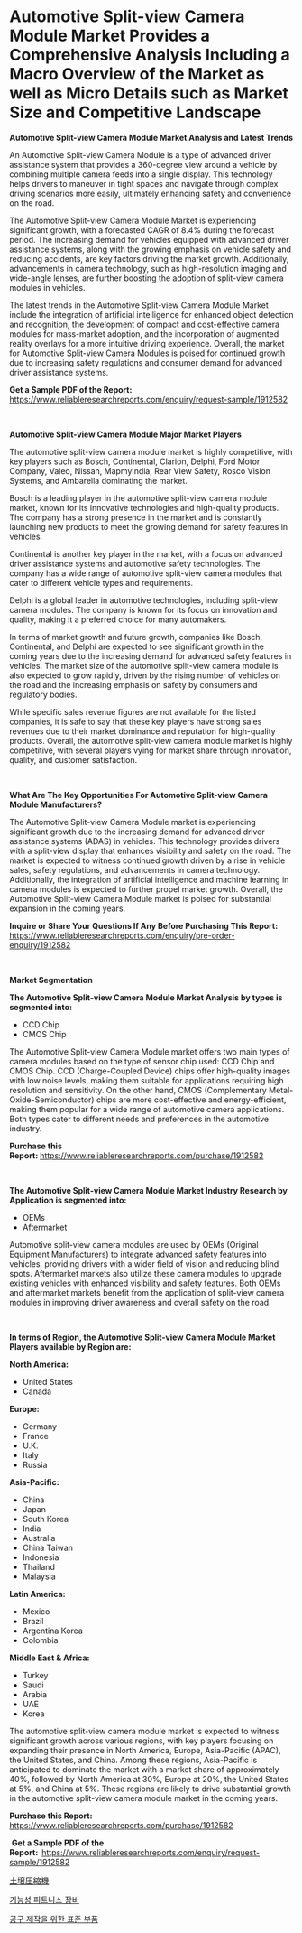 <p><h1>Automotive Split-view Camera Module Market Provides a Comprehensive Analysis Including a Macro Overview of the Market as well as Micro Details such as Market Size and Competitive Landscape</h1></p><p><strong>Automotive Split-view Camera Module Market Analysis and Latest Trends</strong></p>
<p><p>An Automotive Split-view Camera Module is a type of advanced driver assistance system that provides a 360-degree view around a vehicle by combining multiple camera feeds into a single display. This technology helps drivers to maneuver in tight spaces and navigate through complex driving scenarios more easily, ultimately enhancing safety and convenience on the road.</p><p>The Automotive Split-view Camera Module Market is experiencing significant growth, with a forecasted CAGR of 8.4% during the forecast period. The increasing demand for vehicles equipped with advanced driver assistance systems, along with the growing emphasis on vehicle safety and reducing accidents, are key factors driving the market growth. Additionally, advancements in camera technology, such as high-resolution imaging and wide-angle lenses, are further boosting the adoption of split-view camera modules in vehicles.</p><p>The latest trends in the Automotive Split-view Camera Module Market include the integration of artificial intelligence for enhanced object detection and recognition, the development of compact and cost-effective camera modules for mass-market adoption, and the incorporation of augmented reality overlays for a more intuitive driving experience. Overall, the market for Automotive Split-view Camera Modules is poised for continued growth due to increasing safety regulations and consumer demand for advanced driver assistance systems.</p></p>
<p><strong>Get a Sample PDF of the Report:&nbsp;</strong> <a href="https://www.reliableresearchreports.com/enquiry/request-sample/1912582">https://www.reliableresearchreports.com/enquiry/request-sample/1912582</a></p>
<p>&nbsp;</p>
<p><strong>Automotive Split-view Camera Module Major Market Players</strong></p>
<p><p>The automotive split-view camera module market is highly competitive, with key players such as Bosch, Continental, Clarion, Delphi, Ford Motor Company, Valeo, Nissan, MapmyIndia, Rear View Safety, Rosco Vision Systems, and Ambarella dominating the market. </p><p>Bosch is a leading player in the automotive split-view camera module market, known for its innovative technologies and high-quality products. The company has a strong presence in the market and is constantly launching new products to meet the growing demand for safety features in vehicles.</p><p>Continental is another key player in the market, with a focus on advanced driver assistance systems and automotive safety technologies. The company has a wide range of automotive split-view camera modules that cater to different vehicle types and requirements.</p><p>Delphi is a global leader in automotive technologies, including split-view camera modules. The company is known for its focus on innovation and quality, making it a preferred choice for many automakers.</p><p>In terms of market growth and future growth, companies like Bosch, Continental, and Delphi are expected to see significant growth in the coming years due to the increasing demand for advanced safety features in vehicles. The market size of the automotive split-view camera module is also expected to grow rapidly, driven by the rising number of vehicles on the road and the increasing emphasis on safety by consumers and regulatory bodies.</p><p>While specific sales revenue figures are not available for the listed companies, it is safe to say that these key players have strong sales revenues due to their market dominance and reputation for high-quality products. Overall, the automotive split-view camera module market is highly competitive, with several players vying for market share through innovation, quality, and customer satisfaction.</p></p>
<p>&nbsp;</p>
<p><strong>What Are The Key Opportunities For Automotive Split-view Camera Module Manufacturers?</strong></p>
<p><p>The Automotive Split-view Camera Module market is experiencing significant growth due to the increasing demand for advanced driver assistance systems (ADAS) in vehicles. This technology provides drivers with a split-view display that enhances visibility and safety on the road. The market is expected to witness continued growth driven by a rise in vehicle sales, safety regulations, and advancements in camera technology. Additionally, the integration of artificial intelligence and machine learning in camera modules is expected to further propel market growth. Overall, the Automotive Split-view Camera Module market is poised for substantial expansion in the coming years.</p></p>
<p><strong>Inquire or Share Your Questions If Any Before Purchasing This Report:</strong> <a href="https://www.reliableresearchreports.com/enquiry/pre-order-enquiry/1912582">https://www.reliableresearchreports.com/enquiry/pre-order-enquiry/1912582</a></p>
<p>&nbsp;</p>
<p><strong>Market Segmentation</strong></p>
<p><strong>The Automotive Split-view Camera Module Market Analysis by types is segmented into:</strong></p>
<p><ul><li>CCD Chip</li><li>CMOS Chip</li></ul></p>
<p><p>The Automotive Split-view Camera Module market offers two main types of camera modules based on the type of sensor chip used: CCD Chip and CMOS Chip. CCD (Charge-Coupled Device) chips offer high-quality images with low noise levels, making them suitable for applications requiring high resolution and sensitivity. On the other hand, CMOS (Complementary Metal-Oxide-Semiconductor) chips are more cost-effective and energy-efficient, making them popular for a wide range of automotive camera applications. Both types cater to different needs and preferences in the automotive industry.</p></p>
<p><strong>Purchase this Report:&nbsp;</strong><a href="https://www.reliableresearchreports.com/purchase/1912582">https://www.reliableresearchreports.com/purchase/1912582</a></p>
<p>&nbsp;</p>
<p><strong>The Automotive Split-view Camera Module Market Industry Research by Application is segmented into:</strong></p>
<p><ul><li>OEMs</li><li>Aftermarket</li></ul></p>
<p><p>Automotive split-view camera modules are used by OEMs (Original Equipment Manufacturers) to integrate advanced safety features into vehicles, providing drivers with a wider field of vision and reducing blind spots. Aftermarket markets also utilize these camera modules to upgrade existing vehicles with enhanced visibility and safety features. Both OEMs and aftermarket markets benefit from the application of split-view camera modules in improving driver awareness and overall safety on the road.</p></p>
<p>&nbsp;</p>
<p><strong>In terms of Region, the Automotive Split-view Camera Module Market Players available by Region are:</strong></p>
<p>
    <p> <strong> North America: </strong>
        <ul>
            <li>United States</li>
            <li>Canada</li>
        </ul>
        </p> 
    <p> <strong> Europe: </strong>
        <ul>
            <li>Germany</li>
            <li>France</li>
            <li>U.K.</li>
            <li>Italy</li>
            <li>Russia</li>
        </ul>
        </p> 
    <p> <strong> Asia-Pacific: </strong>
        <ul>
            <li>China</li>
            <li>Japan</li>
            <li>South Korea</li>
            <li>India</li>
            <li>Australia</li>
            <li>China Taiwan</li>
            <li>Indonesia</li>
            <li>Thailand</li>
            <li>Malaysia</li>
        </ul>
        </p> 
    <p> <strong> Latin America: </strong>
        <ul>
            <li>Mexico</li>
            <li>Brazil</li>
            <li>Argentina Korea</li>
            <li>Colombia</li>
        </ul>
        </p> 
    <p> <strong> Middle East & Africa: </strong>
        <ul>
            <li>Turkey</li>
            <li>Saudi</li>
            <li>Arabia</li>
            <li>UAE</li>
            <li>Korea</li>
        </ul>
    </p>
    </p>
<p><p>The automotive split-view camera module market is expected to witness significant growth across various regions, with key players focusing on expanding their presence in North America, Europe, Asia-Pacific (APAC), the United States, and China. Among these regions, Asia-Pacific is anticipated to dominate the market with a market share of approximately 40%, followed by North America at 30%, Europe at 20%, the United States at 5%, and China at 5%. These regions are likely to drive substantial growth in the automotive split-view camera module market in the coming years.</p></p>
<p><strong>Purchase this Report: </strong><a href="https://www.reliableresearchreports.com/purchase/1912582">https://www.reliableresearchreports.com/purchase/1912582</a></p>
<p>&nbsp;<strong>Get a Sample PDF of the Report:&nbsp;&nbsp;</strong><a href="https://www.reliableresearchreports.com/enquiry/request-sample/1912582">https://www.reliableresearchreports.com/enquiry/request-sample/1912582</a></p>
<p><strong></strong></p>
<p><p><a href="https://medium.com/@luispacocha/%E5%9C%9F%E5%A3%8C%E5%9C%A7%E7%B8%AE%E6%A9%9F%E5%B8%82%E5%A0%B4%E3%83%AC%E3%83%9D%E3%83%BC%E3%83%88%E3%81%AF-%E3%81%93%E3%81%AE%E5%B8%82%E5%A0%B4%E3%81%AE%E6%9C%80%E6%96%B0%E3%83%88%E3%83%AC%E3%83%B3%E3%83%89%E3%81%A8%E6%88%90%E9%95%B7%E6%A9%9F%E4%BC%9A%E3%82%92%E6%98%8E%E3%82%89%E3%81%8B%E3%81%AB%E3%81%97%E3%81%BE%E3%81%99-5a65825f10b1">土壌圧縮機</a></p><p><a href="https://medium.com/@joshgrady676778/%EA%B8%B0%EB%8A%A5%EC%A0%81-%ED%94%BC%ED%8A%B8%EB%8B%88%EC%8A%A4-%EC%9E%A5%EB%B9%84-%EC%8B%9C%EC%9E%A5-%EC%A7%80%ED%91%9C-%ED%95%B4%EB%8F%85-%EC%8B%9C%EC%9E%A5-%EC%A0%90%EC%9C%A0%EC%9C%A8-%ED%8A%B8%EB%A0%8C%EB%93%9C-%EB%B0%8F-%EC%84%B1%EC%9E%A5-%ED%8C%A8%ED%84%B4-b3c57021c35b">기능성 피트니스 장비</a></p><p><a href="https://medium.com/@joshgrady676778/%EB%8F%84%EA%B5%AC-%EC%A0%9C%EC%A1%B0%EB%A5%BC-%EC%9C%84%ED%95%9C-%ED%91%9C%EC%A4%80-%EB%B6%80%ED%92%88-%EC%8B%9C%EC%9E%A5%EC%9D%80-%EC%8B%9C%EC%9E%A5-%EC%A0%90%EC%9C%A0%EC%9C%A8-%EC%8B%9C%EC%9E%A5-%EB%8F%99%ED%96%A5-%EB%B0%8F-%EC%8B%9C%EC%9E%A5-%EC%84%B1%EC%9E%A5%EC%97%90-%EB%8C%80%ED%95%9C-%EC%A0%95%EB%B3%B4%EB%A5%BC-%EC%A0%9C%EA%B3%B5%ED%95%A9%EB%8B%88%EB%8B%A4-e7ca7af01d0f">공구 제작을 위한 표준 부품</a></p></p>